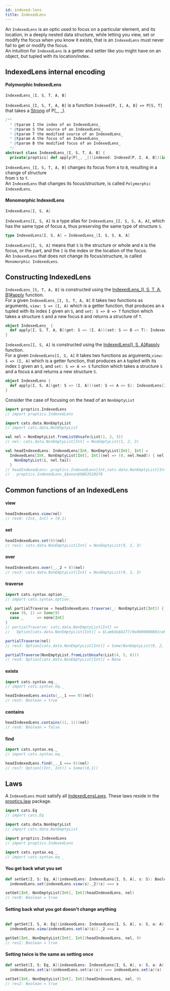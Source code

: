 ```yaml
---
id: indexed-lens
title: IndexedLens
---
```


An `IndexedLens` is an optic used to focus on a particular element, and its location, in a deeply nested data structure, while letting you 
view, set or modify the focus when you know it exists, that is an `IndexedLens` must never fail to get or modify the focus.<br/>
An intuition for `IndexedLens` is a getter and setter like you might have on an object, but tupled with its location/index.

## IndexedLens internal encoding

#### Polymorphic IndexedLens

```scala
IndexedLens_[I, S, T, A, B]
```

`IndexedLens_[I, S, T, A, B]` is a function `Indexed[P, I, A, B] => P[S, T]` that takes a [Strong](/Proptics/docs/profunctors/strong) of P[_, _].

```scala
/**
  * @tparam I the index of an IndexedLens_
  * @tparam S the source of an IndexedLens_
  * @tparam T the modified source of an IndexedLens_
  * @tparam A the focus of an IndexedLens_
  * @tparam B the modified focus of an IndexedLens_
  */
abstract class IndexedLens_[I, S, T, A, B] {
  private[proptics] def apply[P[_, _]](indexed: Indexed[P, I, A, B])(implicit ev: Strong[P]): P[S, T]
```

`IndexedLens_[I, S, T, A, B]` changes its focus from `A` to `B`, resulting in a change of structure</br> from `S` to `T`. </br>
An `IndexedLens` that changes its focus/structure, is called `Polymorphic IndexedLens`.

#### Monomorphic IndexedLens

```scala
IndexedLens[I, S, A]
```

`IndexedLens[I, S, A]` is a type alias for `IndexedLens_[I, S, S, A, A]`, which has the same type of focus `A`, thus preserving the same type of structure `S`.

```scala
type IndexedLens[I, S, A] = IndexedLens_[I, S, S, A, A]
``` 

`IndexedLens[I, S, A]` means that `S` is the structure or whole and `A` is the focus, or the part, and the `I` is the index or the location of the focus.<br/>
An `IndexedLens` that does not change its focus/structure, is called `Monomorphic IndexedLens`.

## Constructing IndexedLens

`IndexedLens_[S, T, A, B]` is constructed using the [IndexedLens_[I, S, T, A, B]#apply](/Proptics/api/proptics/IndexedLens_$.html) function.</br>
For a given `IndexedLens_[I, S, T, A, B]` it takes two functions as arguments, `view: S => (I, A)` which is a getter function, that produces an `A` tupled with its index `I` given an `S`, 
and `set: S => B => T` function which takes a structure `S` and a new focus `B` and returns a structure of `T`.

```scala
object IndexedLens_ {
  def apply[I, S, T, A, B](get: S => (I, A))(set: S => B => T): IndexedLens_[I, S, T, A, B]
}
```

`IndexedLens[I, S, A]` is constructed using the [IndexedLens[I, S, A]#apply](/Proptics/api/proptics/IndexedLens$.html) function.</br> 
For a given `IndexedLens[I, S, A]` it takes two functions as arguments,`view: S => (I, A)` which is a getter function, that produces an `A` tupled with its index `I` given an `S`,
and `set: S => A => S` function which takes a structure `S` and a focus `A` and returns a new structure `S`.

```scala
object IndexedLens {
  def apply[I, S, A](get: S => (I, A))(set: S => A => S): IndexedLens[I, S, A]
}
```

Consider the case of focusing on the head of an `NonEmptyList`

```scala
import proptics.IndexedLens
// import proptics.IndexedLens

import cats.data.NonEmptyList
// import cats.data.NonEmptyList

val nel = NonEmptyList.fromListUnsafe(List(1, 2, 3))
// nel: cats.data.NonEmptyList[Int] = NonEmptyList(1, 2, 3)

val headIndexedLens: IndexedLens[Int, NonEmptyList[Int], Int] = 
  IndexedLens[Int, NonEmptyList[Int], Int](nel => (0, nel.head)) { nel => i =>
    NonEmptyList(i, nel.tail)
  }
// headIndexedLens: proptics.IndexedLens[Int,cats.data.NonEmptyList[Int],Int] = 
//   proptics.IndexedLens_$$anon$9@635202f0 
```

## Common functions of an IndexedLens

#### view

```scala
headIndexedLens.view(nel)
// res0: (Int, Int) = (0,1)
```

#### set
```scala
headIndexedLens.set(9)(nel)
// res1: cats.data.NonEmptyList[Int] = NonEmptyList(9, 2, 3)
```

#### over
```scala
headIndexedLens.over(_._2 + 8)(nel)
// res3: cats.data.NonEmptyList[Int] = NonEmptyList(9, 2, 3)
```

#### traverse
```scala
import cats.syntax.option._
// import cats.syntax.option._

val partialTraverse = headIndexedLens.traverse(_: NonEmptyList[Int]) {
  case (0, 1) => Some(9)
  case _      => none[Int]
}
// partialTraverse: cats.data.NonEmptyList[Int] => 
//   Option[cats.data.NonEmptyList[Int]] = $Lambda$6277/0x0000000801ceb040@57f796e5

partialTraverse(nel)
// res3: Option[cats.data.NonEmptyList[Int]] = Some(NonEmptyList(9, 2, 3))

partialTraverse(NonEmptyList.fromListUnsafe(List(4, 5, 6)))
// res4: Option[cats.data.NonEmptyList[Int]] = None
```

#### exists
```scala
import cats.syntax.eq._
// import cats.syntax.eq._

headIndexedLens.exists(_._1 === 0)(nel)
// res5: Boolean = true
```

#### contains
```scala
headIndexedLens.contains((1, 1))(nel)
// res6: Boolean = false
```

#### find
```scala
import cats.syntax.eq._
// import cats.syntax.eq._

headIndexedLens.find(_._1 === 0)(nel)
// res7: Option[(Int, Int)] = Some((0,1))
```

## Laws

A `IndexedLens` must satisfy all [IndexedLensLaws](/Proptics/api/proptics/law/IndexedLensLaws.html). These laws reside in the [proptics.law](/Proptics/api/proptics/law/index.html) package.<br/>

```scala
import cats.Eq
// import cats.Eq

import cats.data.NonEmptyList
// import cats.data.NonEmptyList

import proptics.IndexedLens
// import proptics.IndexedLens

import cats.syntax.eq._
// import cats.syntax.eq._
```

#### You get back what you set

```scala
def setGet[I, S: Eq, A](indexedLens: IndexedLens[I, S, A], s: S): Boolean =
  indexedLens.set(indexedLens.view(s)._2)(s) === s

setGet[Int, NonEmptyList[Int], Int](headIndexedLens, nel)
// res0: Boolean = true
```

#### Setting back what you got doesn't change anything

```scala

def getSet[I, S, A: Eq](indexedLens: IndexedLens[I, S, A], s: S, a: A): Boolean =
  indexedLens.view(indexedLens.set(a)(s))._2 === a

getSet[Int, NonEmptyList[Int], Int](headIndexedLens, nel, 9)
// res1: Boolean = true
```

#### Setting twice is the same as setting once

```scala
def setSet[I, S: Eq, A](indexedLens: IndexedLens[I, S, A], s: S, a: A): Boolean =
  indexedLens.set(a)(indexedLens.set(a)(s)) === indexedLens.set(a)(s)

setSet[Int, NonEmptyList[Int], Int](headIndexedLens, nel, 9)
// res2: Boolean = true
```
